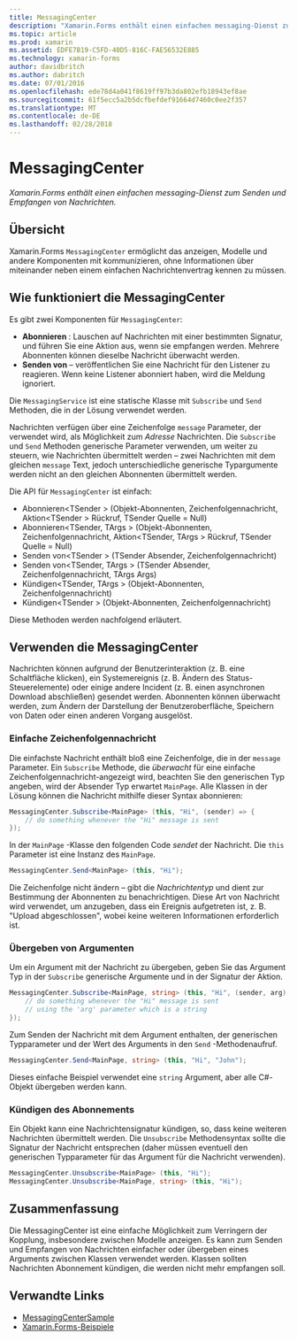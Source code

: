 ```yaml
---
title: MessagingCenter
description: "Xamarin.Forms enthält einen einfachen messaging-Dienst zum Senden und Empfangen von Nachrichten."
ms.topic: article
ms.prod: xamarin
ms.assetid: EDFE7B19-C5FD-40D5-816C-FAE56532E885
ms.technology: xamarin-forms
author: davidbritch
ms.author: dabritch
ms.date: 07/01/2016
ms.openlocfilehash: ede78d4a041f8619ff97b3da802efb18943ef8ae
ms.sourcegitcommit: 61f5ecc5a2b5dcfbefdef91664d7460c0ee2f357
ms.translationtype: MT
ms.contentlocale: de-DE
ms.lasthandoff: 02/28/2018
---
```

# <a name="messagingcenter"></a>MessagingCenter

_Xamarin.Forms enthält einen einfachen messaging-Dienst zum Senden und Empfangen von Nachrichten._

<a name="Overview" />

## <a name="overview"></a>Übersicht

Xamarin.Forms `MessagingCenter` ermöglicht das anzeigen, Modelle und andere Komponenten mit kommunizieren, ohne Informationen über miteinander neben einem einfachen Nachrichtenvertrag kennen zu müssen.

<a name="How_the_MessagingCenter_Works" />

## <a name="how-the-messagingcenter-works"></a>Wie funktioniert die MessagingCenter

Es gibt zwei Komponenten für `MessagingCenter`:

-  **Abonnieren** : Lauschen auf Nachrichten mit einer bestimmten Signatur, und führen Sie eine Aktion aus, wenn sie empfangen werden. Mehrere Abonnenten können dieselbe Nachricht überwacht werden.
-  **Senden von** – veröffentlichen Sie eine Nachricht für den Listener zu reagieren. Wenn keine Listener abonniert haben, wird die Meldung ignoriert.


Die `MessagingService` ist eine statische Klasse mit `Subscribe` und `Send` Methoden, die in der Lösung verwendet werden.

Nachrichten verfügen über eine Zeichenfolge `message` Parameter, der verwendet wird, als Möglichkeit zum *Adresse* Nachrichten. Die `Subscribe` und `Send` Methoden generische Parameter verwenden, um weiter zu steuern, wie Nachrichten übermittelt werden – zwei Nachrichten mit dem gleichen `message` Text, jedoch unterschiedliche generische Typargumente werden nicht an den gleichen Abonnenten übermittelt werden.

Die API für `MessagingCenter` ist einfach:

-  Abonnieren&lt;TSender > (Objekt-Abonnenten, Zeichenfolgennachricht, Aktion&lt;TSender > Rückruf, TSender Quelle = Null)
-  Abonnieren&lt;TSender, TArgs > (Objekt-Abonnenten, Zeichenfolgennachricht, Aktion&lt;TSender, TArgs > Rückruf, TSender Quelle = Null)
-  Senden von&lt;TSender > (TSender Absender, Zeichenfolgennachricht)
-  Senden von&lt;TSender, TArgs > (TSender Absender, Zeichenfolgennachricht, TArgs Args)
-  Kündigen&lt;TSender, TArgs > (Objekt-Abonnenten, Zeichenfolgennachricht)
-  Kündigen&lt;TSender > (Objekt-Abonnenten, Zeichenfolgennachricht)


Diese Methoden werden nachfolgend erläutert.

<a name="Using_the_MessagingCenter" />

## <a name="using-the-messagingcenter"></a>Verwenden die MessagingCenter

Nachrichten können aufgrund der Benutzerinteraktion (z. B. eine Schaltfläche klicken), ein Systemereignis (z. B. Ändern des Status-Steuerelemente) oder einige andere Incident (z. B. einen asynchronen Download abschließen) gesendet werden. Abonnenten können überwacht werden, zum Ändern der Darstellung der Benutzeroberfläche, Speichern von Daten oder einen anderen Vorgang ausgelöst.

### <a name="simple-string-message"></a>Einfache Zeichenfolgennachricht

Die einfachste Nachricht enthält bloß eine Zeichenfolge, die in der `message` Parameter. Ein `Subscribe` Methode, die *überwacht* für eine einfache Zeichenfolgennachricht-angezeigt wird, beachten Sie den generischen Typ angeben, wird der Absender Typ erwartet `MainPage`. Alle Klassen in der Lösung können die Nachricht mithilfe dieser Syntax abonnieren:

```csharp
MessagingCenter.Subscribe<MainPage> (this, "Hi", (sender) => {
    // do something whenever the "Hi" message is sent
});
```

In der `MainPage` -Klasse den folgenden Code *sendet* der Nachricht. Die `this` Parameter ist eine Instanz des `MainPage`.

```csharp
MessagingCenter.Send<MainPage> (this, "Hi");
```

Die Zeichenfolge nicht ändern – gibt die *Nachrichtentyp* und dient zur Bestimmung der Abonnenten zu benachrichtigen. Diese Art von Nachricht wird verwendet, um anzugeben, dass ein Ereignis aufgetreten ist, z. B. "Upload abgeschlossen", wobei keine weiteren Informationen erforderlich ist.

### <a name="passing-an-argument"></a>Übergeben von Argumenten

Um ein Argument mit der Nachricht zu übergeben, geben Sie das Argument Typ in der `Subscribe` generische Argumente und in der Signatur der Aktion.

```csharp
MessagingCenter.Subscribe<MainPage, string> (this, "Hi", (sender, arg) => {
    // do something whenever the "Hi" message is sent
    // using the 'arg' parameter which is a string
});
```

Zum Senden der Nachricht mit dem Argument enthalten, der generischen Typparameter und der Wert des Arguments in den `Send` -Methodenaufruf.

```csharp
MessagingCenter.Send<MainPage, string> (this, "Hi", "John");
```

Dieses einfache Beispiel verwendet eine `string` Argument, aber alle C#-Objekt übergeben werden kann.

### <a name="unsubscribe"></a>Kündigen des Abonnements

Ein Objekt kann eine Nachrichtensignatur kündigen, so, dass keine weiteren Nachrichten übermittelt werden. Die `Unsubscribe` Methodensyntax sollte die Signatur der Nachricht entsprechen (daher müssen eventuell den generischen Typparameter für das Argument für die Nachricht verwenden).

```csharp
MessagingCenter.Unsubscribe<MainPage> (this, "Hi");
MessagingCenter.Unsubscribe<MainPage, string> (this, "Hi");
```

<a name="Summary" />

## <a name="summary"></a>Zusammenfassung

Die MessagingCenter ist eine einfache Möglichkeit zum Verringern der Kopplung, insbesondere zwischen Modelle anzeigen. Es kann zum Senden und Empfangen von Nachrichten einfacher oder übergeben eines Arguments zwischen Klassen verwendet werden. Klassen sollten Nachrichten Abonnement kündigen, die werden nicht mehr empfangen soll.


## <a name="related-links"></a>Verwandte Links

- [MessagingCenterSample](https://developer.xamarin.com/samples/UsingMessagingCenter)
- [Xamarin.Forms-Beispiele](https://github.com/xamarin/xamarin-forms-samples)
